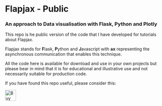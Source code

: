 # Flapjax - Public
### An approach to Data visualisation with Flask, Python and Plotly

This repo is he public version of the code that I have developed for tutorials about Flapjax.

Flapjax stands for **F**lask, **P**ython and **J**avascript with **ax** representing the asynchronous communication that enables this technique.

All the code here is available for download and use in your own projects but please bear in mind that it is for educational and illustrative use and not necessarily suitable for production code.

If you have found this repo useful, please consider this:

<a href='https://ko-fi.com/M4M64THKG' target='_blank'><img height='36' style='border:0px;height:36px;' src='https://storage.ko-fi.com/cdn/kofi2.png?v=3' border='0' alt='Buy Me a Coffee at ko-fi.com' /></a>
